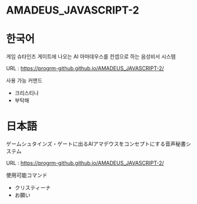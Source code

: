 # AMADEUS_JAVASCRIPT-2

# 한국어

게임 슈타인즈 게이트에 나오는 AI 아마데우스를 컨셉으로 하는 음성비서 시스템

URL : https://progrm-github.github.io/AMADEUS_JAVASCRIPT-2/

사용 가능 커맨드

* 크리스티나 <br>
* 부탁해

# 日本語

ゲームシュタインズ・ゲートに出るAIアマデウスをコンセプトにする音声秘書システム

URL : https://progrm-github.github.io/AMADEUS_JAVASCRIPT-2/

使用可能コマンド

* クリスティーナ <br>
* お願い
